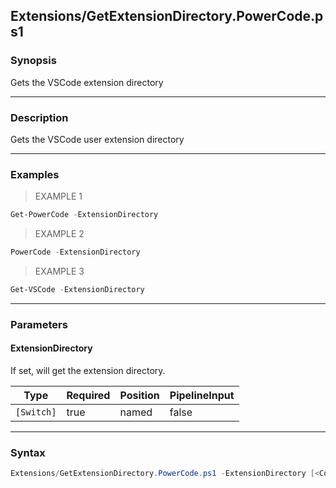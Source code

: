 Extensions/GetExtensionDirectory.PowerCode.ps1
----------------------------------------------




### Synopsis
Gets the VSCode extension directory



---


### Description

Gets the VSCode user extension directory



---


### Examples
> EXAMPLE 1

```PowerShell
Get-PowerCode -ExtensionDirectory
```
> EXAMPLE 2

```PowerShell
PowerCode -ExtensionDirectory
```
> EXAMPLE 3

```PowerShell
Get-VSCode -ExtensionDirectory
```


---


### Parameters
#### **ExtensionDirectory**

If set, will get the extension directory.






|Type      |Required|Position|PipelineInput|
|----------|--------|--------|-------------|
|`[Switch]`|true    |named   |false        |





---


### Syntax
```PowerShell
Extensions/GetExtensionDirectory.PowerCode.ps1 -ExtensionDirectory [<CommonParameters>]
```
